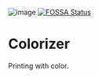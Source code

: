 ![image](https://travis-ci.com/J-P-S-O/Terminal-color-js.svg?branch=main)
[![FOSSA Status](https://app.fossa.com/api/projects/git%2Bgithub.com%2FJ-P-S-O%2FTerminal-color-js.svg?type=shield)](https://app.fossa.com/projects/git%2Bgithub.com%2FJ-P-S-O%2FTerminal-color-js?ref=badge_shield)
# Colorizer
Printing with color.

